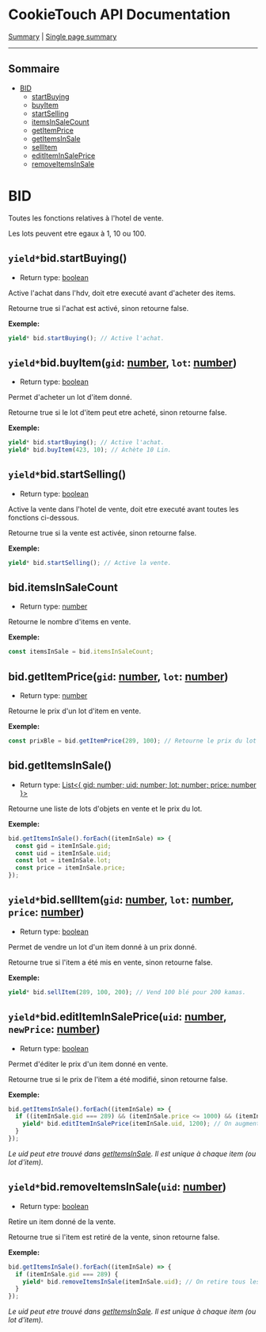 # CookieTouch API Documentation
[Summary](SUMMARY.md) | [Single page summary](singlepage.md)

<hr>

## Sommaire
- [BID](#bid)
  - [startBuying](#bidstartbuying)
  - [buyItem](#bidbuyitemgid-number-lot-number)
  - [startSelling](#bidstartselling)
  - [itemsInSaleCount](#biditemsInSaleCount)
  - [getItemPrice](#bidgetitempricegid-number-lot-number)
  - [getItemsInSale](#bidgetitemsinsale)
  - [sellItem](#bidsellitemgid-number-lot-number-price-number)
  - [editItemInSalePrice](#bidedititeminsalepriceuid-number-newprice-number)
  - [removeItemsInSale](#bidremoveitemsinsaleuid-number)

# BID
Toutes les fonctions relatives à l'hotel de vente.

Les lots peuvent etre egaux à 1, 10 ou 100.

## <code>yield*</code>bid.startBuying()
- Return type: <a href="https://developer.mozilla.org/fr-Fr/docs/Web/JavaScript/Data_structures#Boolean_type">boolean</a>

Active l'achat dans l'hdv, doit etre executé avant d'acheter des items.

Retourne true si l'achat est activé, sinon retourne false.

**Exemple:**
```js
yield* bid.startBuying(); // Active l'achat.
```

## <code>yield*</code>bid.buyItem(<code>gid</code>: <a href="https://developer.mozilla.org/fr-Fr/docs/Web/JavaScript/Data_structures#Number_type">number</a>, <code>lot</code>: <a href="https://developer.mozilla.org/fr-Fr/docs/Web/JavaScript/Data_structures#Number_type">number</a>)
- Return type: <a href="https://developer.mozilla.org/fr-Fr/docs/Web/JavaScript/Data_structures#Boolean_type">boolean</a>

Permet d'acheter un lot d'item donné.

Retourne true si le lot d'item peut etre acheté, sinon retourne false.

**Exemple:**
```js
yield* bid.startBuying(); // Active l'achat.
yield* bid.buyItem(423, 10); // Achète 10 Lin.
```

## <code>yield*</code>bid.startSelling()
- Return type: <a href="https://developer.mozilla.org/fr-Fr/docs/Web/JavaScript/Data_structures#Boolean_type">boolean</a>

Active la vente dans l'hotel de vente, doit etre executé avant toutes les fonctions ci-dessous.

Retourne true si la vente est activée, sinon retourne false.

**Exemple:**
```js
yield* bid.startSelling(); // Active la vente.
```

## bid.itemsInSaleCount
- Return type: <a href="https://developer.mozilla.org/fr-Fr/docs/Web/JavaScript/Data_structures#Number_type">number</a>

Retourne le nombre d'items en vente.

**Exemple:**
```js
const itemsInSale = bid.itemsInSaleCount;
```

## bid.getItemPrice(<code>gid</code>: <a href="https://developer.mozilla.org/fr-Fr/docs/Web/JavaScript/Data_structures#Number_type">number</a>, <code>lot</code>: <a href="https://developer.mozilla.org/fr-Fr/docs/Web/JavaScript/Data_structures#Number_type">number</a>)
- Return type: <a href="https://developer.mozilla.org/fr-Fr/docs/Web/JavaScript/Data_structures#Number_type">number</a>

Retourne le prix d'un lot d'item en vente.

**Exemple:**
```js
const prixBle = bid.getItemPrice(289, 100); // Retourne le prix du lot de 100 blé.
```

## bid.getItemsInSale()
- Return type: <a href="http://flaviocorpa.com/linq.ts/docs/classes/list/index.html">List<{ gid: number; uid: number; lot: number; price: number }></a>

Retourne une liste de lots d'objets en vente et le prix du lot.

**Exemple:**
```js
bid.getItemsInSale().forEach((itemInSale) => {
  const gid = itemInSale.gid;
  const uid = itemInSale.uid;
  const lot = itemInSale.lot;
  const price = itemInSale.price;
});
```

## <code>yield*</code>bid.sellItem(<code>gid</code>: <a href="https://developer.mozilla.org/fr-Fr/docs/Web/JavaScript/Data_structures#Number_type">number</a>, <code>lot</code>: <a href="https://developer.mozilla.org/fr-Fr/docs/Web/JavaScript/Data_structures#Number_type">number</a>, <code>price</code>: <a href="https://developer.mozilla.org/fr-Fr/docs/Web/JavaScript/Data_structures#Number_type">number</a>)
- Return type: <a href="https://developer.mozilla.org/fr-Fr/docs/Web/JavaScript/Data_structures#Boolean_type">boolean</a>

Permet de vendre un lot d'un item donné à un prix donné.

Retourne true si l'item a été mis en vente, sinon retourne false.

**Exemple:**
```js
yield* bid.sellItem(289, 100, 200); // Vend 100 blé pour 200 kamas.
```

## <code>yield*</code>bid.editItemInSalePrice(<code>uid</code>: <a href="https://developer.mozilla.org/fr-Fr/docs/Web/JavaScript/Data_structures#Number_type">number</a>, <code>newPrice</code>: <a href="https://developer.mozilla.org/fr-Fr/docs/Web/JavaScript/Data_structures#Number_type">number</a>)
- Return type: <a href="https://developer.mozilla.org/fr-Fr/docs/Web/JavaScript/Data_structures#Boolean_type">boolean</a>

Permet d'éditer le prix d'un item donné en vente.

Retourne true si le prix de l'item a été modifié, sinon retourne false.

**Exemple:**
```js
bid.getItemsInSale().forEach((itemInSale) => {
  if ((itemInSale.gid === 289) && (itemInSale.price <= 1000) && (itemInSale.lot <= 100)) {
    yield* bid.editItemInSalePrice(itemInSale.uid, 1200); // On augmente le prix des lots de 100 blé.
  }
});
```
*Le uid peut etre trouvé dans [getItemsInSale](#bidgetitemsinsale). Il est unique à chaque item (ou lot d'item).*

## <code>yield*</code>bid.removeItemsInSale(<code>uid</code>: <a href="https://developer.mozilla.org/fr-Fr/docs/Web/JavaScript/Data_structures#Number_type">number</a>)
- Return type: <a href="https://developer.mozilla.org/fr-Fr/docs/Web/JavaScript/Data_structures#Boolean_type">boolean</a>

Retire un item donné de la vente.

Retourne true si l'item est retiré de la vente, sinon retourne false.

**Exemple:**
```js
bid.getItemsInSale().forEach((itemInSale) => {
  if (itemInSale.gid === 289) {
    yield* bid.removeItemsInSale(itemInSale.uid); // On retire tous les lots de blé de la vente.
  }
});
```
*Le uid peut etre trouvé dans [getItemsInSale](#bidgetitemsinsale). Il est unique à chaque item (ou lot d'item).*
